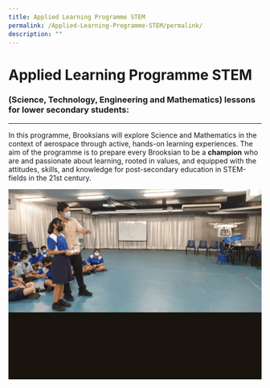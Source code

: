 ```yaml
---
title: Applied Learning Programme STEM
permalink: /Applied-Learning-Programme-STEM/permalink/
description: ""
---
```

Applied Learning Programme STEM
===============================

### (Science, Technology, Engineering and Mathematics) lessons for lower secondary students:
----------------------------------------------------------------------------------------
In this programme, Brooksians will explore Science and Mathematics in the context of aerospace through active, hands-on learning experiences. The aim of the programme is to prepare every Brooksian to be a **champion** who are and passionate about learning, rooted in values, and equipped with the attitudes, skills, and knowledge for post-secondary education in STEM-fields in the 21st century.

![](/images/ALP.gif)